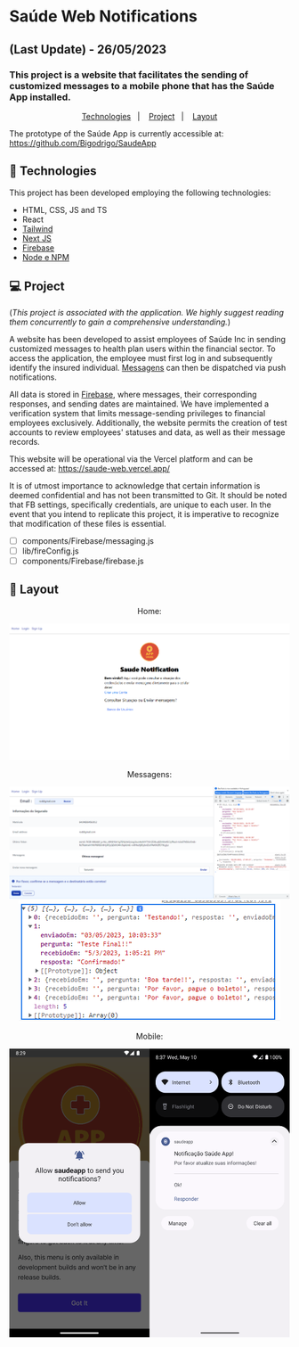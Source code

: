 # Saúde Web Notifications
## (Last Update) - 26/05/2023
### This project is a website that facilitates the sending of customized messages to a mobile phone that has the Saúde App installed.

<p align="center">
  <a href="#-technologies">Technologies</a>&nbsp;&nbsp;&nbsp;|&nbsp;&nbsp;&nbsp;
  <a href="#-project">Project</a>&nbsp;&nbsp;&nbsp;|&nbsp;&nbsp;&nbsp;
  <a href="#-layout">Layout</a>
</p>

The prototype of the Saúde App is currently accessible at:
https://github.com/Bigodrigo/SaudeApp


## 🚀 Technologies

This project has been developed employing the following technologies:

- HTML, CSS, JS and TS
- React
- [Tailwind](https://tailwindcss.com/)
- [Next JS](https://nextjs.org/)
- [Firebase](https://firebase.google.com/docs?hl=pt-br)
- [Node e NPM](https://nodejs.org/)


## 💻 Project

(*This project is associated with the application. We highly suggest reading them concurrently to gain a comprehensive understanding.*)

A website has been developed to assist employees of Saúde Inc in sending customized messages to health plan users within the financial sector. To access the application, the employee must first log in and subsequently identify the insured individual.  [Messagens](/assets/enviado.png) can then be dispatched via push notifications.

All data is stored in [Firebase](/assets/firebase.png), where messages, their corresponding responses, and sending dates are maintained. We have implemented a verification system that limits message-sending privileges to financial employees exclusively. Additionally, the website permits the creation of test accounts to review employees' statuses and data, as well as their message records.

This website will be operational via the Vercel platform and can be accessed at:
https://saude-web.vercel.app/

It is of utmost importance to acknowledge that certain information is deemed confidential and has not been transmitted to Git. It should be noted that FB settings, specifically credentials, are unique to each user. In the event that you intend to replicate this project, it is imperative to recognize that modification of these files is essential.

- [ ] components/Firebase/messaging.js
- [ ] lib/fireConfig.js
- [ ] components/Firebase/firebase.js
## 🔖 Layout

<div align="center">
    <p>Home:</p>
    <img src="/assets/home.png">
</div>

<div align="center">
    <p>Messagens:</p>
    <img src="/assets/enviado.png">
    <img src="/assets/resposta.png">
</div>

<div align="center">
    <p>Mobile:</p>
    <img src="/assets/SS.png">
</div>
